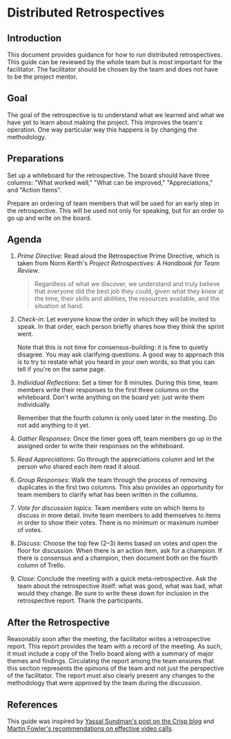 # Distributed Retrospectives

## Introduction

This document provides guidance for how to run distributed retrospectives.
This guide can be reviewed by the whole team but is most important
for the facilitator. The facilitator should be chosen by the team
and does not have to be the project mentor.

## Goal

The goal of the retrospective is to understand what we learned and what we have
yet to learn about making the project. This improves the team's operation.
One way particular way this happens is by changing the methodology.

## Preparations

Set up a whiteboard for the retrospective. The board should have three columns:
"What worked well," "What can be improved," "Appreciations," and 
"Action Items".

Prepare an ordering of team members that will be used for an early
step in the retrospective. This will be used not only for speaking, but for an order to go up and write on the board.

## Agenda

1. *Prime Directive:* Read aloud the Retrospective Prime Directive, which is
   taken from Norm Kerth's _Project Retrospectives: A Handbook for Team Review_.

    >Regardless of what we discover, we understand and truly believe that
   everyone did the best job they could, given what they knew at the time, their
   skills and abilities, the resources available, and the situation at hand.

1. *Check-in*: Let everyone know the order in which they will be invited to speak.
   In that order, each person briefly shares how they think the sprint went.
   
   Note that this is not time for consensus-building: it is fine to quietly
   disagree. You may ask clarifying questions. A good way to approach this 
   is to try to restate what you heard in your own words, so that you can tell
   if you're on the same page.

1. *Individual Reflections*: Set a timer for 8 minutes. During this time,
   team members write their responses to the first
   three columns on the whiteboard. Don't write anything on the board yet:
   just write them individually. 

   Remember that the fourth column is only used later in the meeting. 
   Do not add anything to it yet.

1. *Gather Responses*: Once the timer goes off, team members go up in the assigned order to write their
   responses on the whiteboard. 

1. *Read Appreciations*: Go through the appreciations column and let the
    person who shared each item read it aloud. 

1. *Group Responses*: Walk the team through the process of removing
    duplicates in the first two columns.
    This also provides an opportunity for team members
    to clarify what has been written in the collumns. 

1. *Vote for discussion topics*: Team members vote on which items
    to discuss in more detail. Invite team members to add themselves
    to items in order to show their votes. There is no minimum or 
    maximum number of votes.

1. *Discuss*: Choose the top few (2&ndash;3) items based on votes and
    open the floor for discussion. 
    When there is an action item, ask for a champion. If there is consensus
    and a champion, then document both on the fourth column of Trello.

1. *Close*: Conclude the meeting with a quick meta-retrospective. Ask
    the team about the retrospective itself: what was good, what was bad,
    what would they change. Be sure to write these down for inclusion
    in the retrospective report. Thank the participants.

## After the Retrospective

Reasonably soon after the meeting, the facilitator writes a retrospective
report. This report provides the team with a record of the meeting. As such, it
must include a copy of the Trello board along with a summary of major themes and
findings. Circulating the report among the team ensures that this section
represents the opinions of the team and not just the perspective of the
facilitator. The report must also clearly present any changes to the methodology
that were approved by the team during the discussion. 

## References

This guide was inspired by [Yassal Sundman's post on the Crisp blog](https://blog.crisp.se/2018/10/19/yassalsundman/remote-or-distributed-retrospectives)
and [Martin Fowler's recommendations on effective video calls](https://martinfowler.com/articles/effective-video-calls.html).